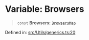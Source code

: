 # Variable: Browsers

> `const` **Browsers**: [`BrowsersMap`](../type-aliases/BrowsersMap.md)

Defined in: [src/Utils/generics.ts:20](https://github.com/Fokusdotid/Baileys/blob/039f28db78950e3bac7c407f144ea390dcdf207d/src/Utils/generics.ts#L20)
